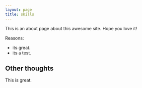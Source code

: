 ```yaml
---
layout: page
title: skills
---
```


This is an about page about this awesome site.
Hope you love it!

Reasons:
- its great.
- its a test.

## Other thoughts

This is great.

